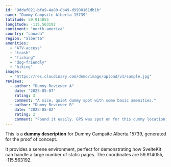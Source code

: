 ```yaml
---
id: "9ddaf021-bfa9-4a80-8b49-d9900161db1b"
name: "Dummy Campsite Alberta 15739"
latitude: 59.914055
longitude: -115.563192
continent: "north-america"
country: "canada"
region: "alberta"
amenities:
  - "ATV-access"
  - "trash"
  - "fishing"
  - "dog-friendly"
  - "hiking"
images:
  - "https://res.cloudinary.com/demo/image/upload/v1/sample.jpg"
reviews:
  - author: "Dummy Reviewer A"
    date: "2025-05-07"
    rating: 3
    comment: "A nice, quiet dummy spot with some basic amenities."
  - author: "Dummy Reviewer B"
    date: "2025-05-02"
    rating: 2
    comment: "Found it easily. GPS was spot on for this dummy location."
---
```


This is a **dummy description** for Dummy Campsite Alberta 15739, generated for the proof of concept.

It provides a serene environment, perfect for demonstrating how SvelteKit can handle a large number of static pages. The coordinates are 59.914055, -115.563192.
